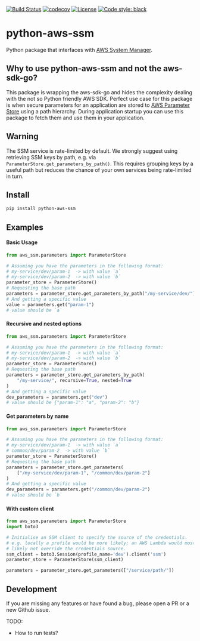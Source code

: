 [![Build Status](https://wdp9fww0r9.execute-api.us-west-2.amazonaws.com/production/badge/PaddleHQ/python-aws-ssm)](https://wdp9fww0r9.execute-api.us-west-2.amazonaws.com/production/results/PaddleHQ/python-aws-ssm)
[![codecov](https://codecov.io/gh/PaddleHQ/python-aws-ssm/branch/master/graph/badge.svg)](https://codecov.io/gh/PaddleHQ/python-aws-ssm)
[![License](https://img.shields.io/badge/License-Apache%202.0-blue.svg)](https://opensource.org/licenses/Apache-2.0)
<a href="https://github.com/ambv/black"><img alt="Code style: black" src="https://img.shields.io/badge/code%20style-black-000000.svg"></a>

# python-aws-ssm
Python package that interfaces with [AWS System Manager](https://www.amazonaws.cn/en/systems-manager/).

## Why to use python-aws-ssm and not the aws-sdk-go?
This package is wrapping the aws-sdk-go and hides the complexity dealing with the not so Python friendly AWS SDK.
Perfect use case for this package is when secure parameters for an application are stored to
[AWS Parameter Store](https://docs.aws.amazon.com/systems-manager/latest/userguide/systems-manager-parameter-store.html)
using a path hierarchy. During application startup you can use this package to fetch them and use them in your application.

## Warning

The SSM service is rate-limited by default. We strongly suggest using
retrieving SSM keys by path, e.g. via `ParameterStore.get_parameters_by_path()`.
This requires grouping keys by a useful path but reduces the chance of
your own services being rate-limited in turn.

## Install
```bash
pip install python-aws-ssm
```

## Examples

#### Basic Usage

```python
from aws_ssm.parameters import ParameterStore

# Assuming you have the parameters in the following format:
# my-service/dev/param-1  -> with value `a`
# my-service/dev/param-2  -> with value `b`
parameter_store = ParameterStore()
# Requesting the base path
parameters = parameter_store.get_parameters_by_path("/my-service/dev/")
# And getting a specific value
value = parameters.get("param-1")
# value should be `a`
```

#### Recursive and nested options

```python
from aws_ssm.parameters import ParameterStore

# Assuming you have the parameters in the following format:
# my-service/dev/param-1  -> with value `a`
# my-service/dev/param-2  -> with value `b`
parameter_store = ParameterStore()
# Requesting the base path
parameters = parameter_store.get_parameters_by_path(
    "/my-service/", recursive=True, nested=True
)
# And getting a specific value
dev_parameters = parameters.get("dev")
# value should be {"param-1": "a", "param-2": "b"}
```

#### Get parameters by name

```python
from aws_ssm.parameters import ParameterStore

# Assuming you have the parameters in the following format:
# my-service/dev/param-1  -> with value `a`
# common/dev/param-2  -> with value `b`
parameter_store = ParameterStore()
# Requesting the base path
parameters = parameter_store.get_parameters(
    ["/my-service/dev/param-1", "/common/dev/param-2"]
)
# And getting a specific value
dev_parameters = parameters.get("/common/dev/param-2")
# value should be `b`
```

#### With custom client

```python
from aws_ssm.parameters import ParameterStore
import boto3

# Initialise an SSM client to specify the source of the credentials.
# e.g. locally a profile would be more likely; an AWS Lambda would most
# likely not override the credentials source.
ssm_client = boto3.Session(profile_name='dev').client('ssm')
parameter_store = ParameterStore(ssm_client)

parameters = parameter_store.get_parameters(["/service/path/"])
```

## Development

If you are missing any features or have found a bug, please open a PR or a new Github issue.

TODO:
* How to run tests?
